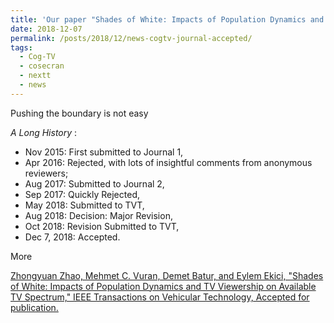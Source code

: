 ```yaml
---
title: 'Our paper "Shades of White: Impacts of Population Dynamics and TV Viewership on Available TV Spectrum" is accepted by IEEE Transactions on Vehicular Technology!'
date: 2018-12-07
permalink: /posts/2018/12/news-cogtv-journal-accepted/
tags:
  - Cog-TV
  - cosecran
  - nextt
  - news
---
```


Pushing the boundary is not easy


_A Long History_ : 

* Nov 2015: First submitted to Journal 1, 
* Apr 2016: Rejected, with lots of insightful comments from anonymous reviewers; 
* Aug 2017: Submitted to Journal 2,
* Sep 2017: Quickly Rejected,
* May 2018: Submitted to TVT, 
* Aug 2018: Decision: Major Revision,
* Oct 2018: Revision Submitted to TVT,
* Dec 7, 2018: Accepted.

More

[Zhongyuan Zhao, Mehmet C. Vuran, Demet Batur, and Eylem Ekici, "Shades of White: Impacts of Population Dynamics and TV Viewership on Available TV Spectrum," IEEE Transactions on Vehicular Technology, Accepted for publication.]({{site.baseurl}}/publications/2019-02-01-CogTV.html)
